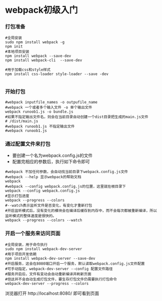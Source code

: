 
# webpack初级入门


###  打包准备
```
#全局安装
sudo npm install webpack -g
npm init
#本地项目安装
npm install webpack --save-dev
npm install webpack-cli  --save-dev

#用于加载css和style样式
npm install css-loader style-loader --save -dev


```
### 开始打包
```
#webpack inputfile_names -o outpufile_name
#webpack 一个或者多个输入文件 -o 单个输出文件
webpack runoob1.js -o bundle.js
#如果不指定输出文件名，则会在当前目录自动创建一个dist目录把生成的main.js文件
# /dist/main.js
#webpack runoob1.js 不指定输出文件
#webpack runoob1.js

```
### 通过配置文件来打包
* 要创建一个名为webpack.config.js的文件
* 配置完相应的参数后，执行如下命令即可
```
#webpack 不加任何参数，会自动找当前目录下webpack.config.js文件
#webpack --help 显示webpack的帮助文档
webpack
#webpack --config webpack.config.js的位置，这里就在根目录下
webpack --config webpack.config.js
#显示打包进度
webpack --progress --colors
#--watch表示监听文件是否变化，有变化才重新打包
#开启监听模式后，没有变化的模块会在编译后缓存到内存中，而不会每次都被重新编译，所以监听模式的整体速度是很快的。
webpack --progress --colors --watch
```

### 开启一个服务来访问页面
```
#全局安装，用于命令执行
sudo npm install webpack-dev-server 
#用于项目开发依赖
npm install webpack-dev-server --save-dev
#开启服务，这会在8080端口开启一个服务，默认读取webpack.config.js文件配置
#可手动指定，webpack-dev-server --config 配置文件路径
#服务开启后，文件有变动会自动重新编译并刷新页面
#但这并不会自动生成打包文件，要生存打包文件仍需要执行打包命令
webpack-dev-server --progress --colors

```
浏览器打开 http://localhost:8080/ 即可看到页面
